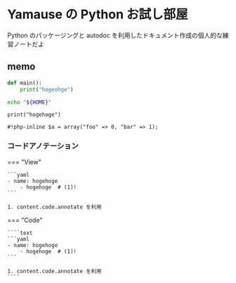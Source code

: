 # Yamause の Python お試し部屋

Python のパッケージングと autodoc を利用したドキュメント作成の個人的な練習ノートだよ

## memo

```python
def main():
    print("hogeohge")
```

```bash
echo "${HOME}"
```

`print("hogehoge")`

`#!php-inline $a = array("foo" => 0, "bar" => 1);`

### コードアノテーション

=== "View"

    ```yaml
    - name: hogehoge
        - hogehoge  # (1)!
    ```

    1. content.code.annotate を利用

=== "Code"

    ````text
    ```yaml
    - name: hogehoge
        - hogehoge  # (1)!
    ```

    1. content.code.annotate を利用
    ````
